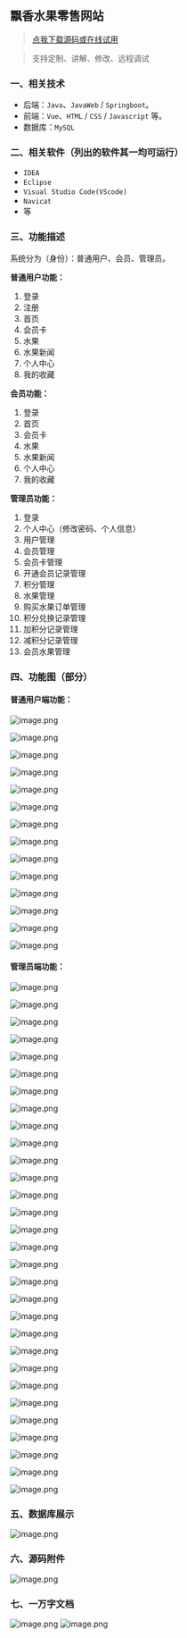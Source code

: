 ## 飘香水果零售网站

> [点我下载源码或在线试用](https://www.notmaker.com/detail/36139c3f591d4101b578ad3e3f9fea17/ghb20250810) 

> 支持定制、讲解、修改、远程调试

### 一、相关技术
- 后端：`Java`、`JavaWeb` / `Springboot`。
- 前端：`Vue`、`HTML` / `CSS` / `Javascript` 等。
- 数据库：`MySQL`

### 二、相关软件（列出的软件其一均可运行）
- `IDEA`
- `Eclipse`
- `Visual Studio Code(VScode)`
- `Navicat`
- 等

### 三、功能描述
系统分为（身份）：普通用户、会员、管理员。

**普通用户功能：**
1. 登录
2. 注册
3. 首页
4. 会员卡
5. 水果
6. 水果新闻
7. 个人中心
8. 我的收藏

**会员功能：**
1. 登录
2. 首页
3. 会员卡
4. 水果
5. 水果新闻
6. 个人中心
7. 我的收藏



**管理员功能：**
1. 登录
2. 个人中心（修改密码、个人信息）
3. 用户管理
4. 会员管理
5. 会员卡管理
6. 开通会员记录管理
7. 积分管理
8. 水果管理
9. 购买水果订单管理
10. 积分兑换记录管理
11. 加积分记录管理
12. 减积分记录管理
13. 会员水果管理

### 四、功能图（部分）

#### 普通用户端功能：
![image.png](https://store.ptcc9.top/notmaker/user_upload/ae6ec43fc66749518e7171ae10209a44/2025-01-10%2020:56:34_image.png)

![image.png](https://store.ptcc9.top/notmaker/user_upload/ae6ec43fc66749518e7171ae10209a44/2025-01-10%2020:57:18_image.png)

![image.png](https://store.ptcc9.top/notmaker/user_upload/ae6ec43fc66749518e7171ae10209a44/2025-01-10%2020:57:41_image.png)

![image.png](https://store.ptcc9.top/notmaker/user_upload/ae6ec43fc66749518e7171ae10209a44/2025-01-10%2020:57:50_image.png)


![image.png](https://store.ptcc9.top/notmaker/user_upload/ae6ec43fc66749518e7171ae10209a44/2025-01-10%2020:58:16_image.png)

![image.png](https://store.ptcc9.top/notmaker/user_upload/ae6ec43fc66749518e7171ae10209a44/2025-01-10%2020:58:32_image.png)



![image.png](https://store.ptcc9.top/notmaker/user_upload/ae6ec43fc66749518e7171ae10209a44/2025-01-10%2020:58:02_image.png)

![image.png](https://store.ptcc9.top/notmaker/user_upload/ae6ec43fc66749518e7171ae10209a44/2025-01-10%2020:58:43_image.png)

![image.png](https://store.ptcc9.top/notmaker/user_upload/ae6ec43fc66749518e7171ae10209a44/2025-01-10%2020:59:16_image.png)

![image.png](https://store.ptcc9.top/notmaker/user_upload/ae6ec43fc66749518e7171ae10209a44/2025-01-10%2020:59:31_image.png)

![image.png](https://store.ptcc9.top/notmaker/user_upload/ae6ec43fc66749518e7171ae10209a44/2025-01-10%2020:59:41_image.png)

![image.png](https://store.ptcc9.top/notmaker/user_upload/ae6ec43fc66749518e7171ae10209a44/2025-01-10%2020:59:55_image.png)

![image.png](https://store.ptcc9.top/notmaker/user_upload/ae6ec43fc66749518e7171ae10209a44/2025-01-10%2021:00:00_image.png)

![image.png](https://store.ptcc9.top/notmaker/user_upload/ae6ec43fc66749518e7171ae10209a44/2025-01-10%2021:00:10_image.png)
#### 管理员端功能：
![image.png](https://store.ptcc9.top/notmaker/user_upload/ae6ec43fc66749518e7171ae10209a44/2025-01-10%2021:00:35_image.png)

![image.png](https://store.ptcc9.top/notmaker/user_upload/ae6ec43fc66749518e7171ae10209a44/2025-01-10%2021:00:39_image.png)

![image.png](https://store.ptcc9.top/notmaker/user_upload/ae6ec43fc66749518e7171ae10209a44/2025-01-10%2021:00:47_image.png)

![image.png](https://store.ptcc9.top/notmaker/user_upload/ae6ec43fc66749518e7171ae10209a44/2025-01-10%2021:00:51_image.png)

![image.png](https://store.ptcc9.top/notmaker/user_upload/ae6ec43fc66749518e7171ae10209a44/2025-01-10%2021:00:59_image.png)

![image.png](https://store.ptcc9.top/notmaker/user_upload/ae6ec43fc66749518e7171ae10209a44/2025-01-10%2021:01:06_image.png)

![image.png](https://store.ptcc9.top/notmaker/user_upload/ae6ec43fc66749518e7171ae10209a44/2025-01-10%2021:01:11_image.png)

![image.png](https://store.ptcc9.top/notmaker/user_upload/ae6ec43fc66749518e7171ae10209a44/2025-01-10%2021:01:18_image.png)

![image.png](https://store.ptcc9.top/notmaker/user_upload/ae6ec43fc66749518e7171ae10209a44/2025-01-10%2021:01:24_image.png)

![image.png](https://store.ptcc9.top/notmaker/user_upload/ae6ec43fc66749518e7171ae10209a44/2025-01-10%2021:01:29_image.png)

![image.png](https://store.ptcc9.top/notmaker/user_upload/ae6ec43fc66749518e7171ae10209a44/2025-01-10%2021:01:34_image.png)

![image.png](https://store.ptcc9.top/notmaker/user_upload/ae6ec43fc66749518e7171ae10209a44/2025-01-10%2021:01:38_image.png)

![image.png](https://store.ptcc9.top/notmaker/user_upload/ae6ec43fc66749518e7171ae10209a44/2025-01-10%2021:01:44_image.png)

![image.png](https://store.ptcc9.top/notmaker/user_upload/ae6ec43fc66749518e7171ae10209a44/2025-01-10%2021:01:51_image.png)

![image.png](https://store.ptcc9.top/notmaker/user_upload/ae6ec43fc66749518e7171ae10209a44/2025-01-10%2021:01:57_image.png)

![image.png](https://store.ptcc9.top/notmaker/user_upload/ae6ec43fc66749518e7171ae10209a44/2025-01-10%2021:02:02_image.png)

![image.png](https://store.ptcc9.top/notmaker/user_upload/ae6ec43fc66749518e7171ae10209a44/2025-01-10%2021:02:08_image.png)

![image.png](https://store.ptcc9.top/notmaker/user_upload/ae6ec43fc66749518e7171ae10209a44/2025-01-10%2021:02:15_image.png)

![image.png](https://store.ptcc9.top/notmaker/user_upload/ae6ec43fc66749518e7171ae10209a44/2025-01-10%2021:02:20_image.png)

![image.png](https://store.ptcc9.top/notmaker/user_upload/ae6ec43fc66749518e7171ae10209a44/2025-01-10%2021:02:29_image.png)

![image.png](https://store.ptcc9.top/notmaker/user_upload/ae6ec43fc66749518e7171ae10209a44/2025-01-10%2021:02:35_image.png)

![image.png](https://store.ptcc9.top/notmaker/user_upload/ae6ec43fc66749518e7171ae10209a44/2025-01-10%2021:02:41_image.png)

![image.png](https://store.ptcc9.top/notmaker/user_upload/ae6ec43fc66749518e7171ae10209a44/2025-01-10%2021:03:01_image.png)

![image.png](https://store.ptcc9.top/notmaker/user_upload/ae6ec43fc66749518e7171ae10209a44/2025-01-10%2021:03:06_image.png)

![image.png](https://store.ptcc9.top/notmaker/user_upload/ae6ec43fc66749518e7171ae10209a44/2025-01-10%2021:03:13_image.png)

![image.png](https://store.ptcc9.top/notmaker/user_upload/ae6ec43fc66749518e7171ae10209a44/2025-01-10%2021:03:17_image.png)

![image.png](https://store.ptcc9.top/notmaker/user_upload/ae6ec43fc66749518e7171ae10209a44/2025-01-10%2021:03:23_image.png)

![image.png](https://store.ptcc9.top/notmaker/user_upload/ae6ec43fc66749518e7171ae10209a44/2025-01-10%2021:03:28_image.png)

![image.png](https://store.ptcc9.top/notmaker/user_upload/ae6ec43fc66749518e7171ae10209a44/2025-01-10%2021:03:36_image.png)

![image.png](https://store.ptcc9.top/notmaker/user_upload/ae6ec43fc66749518e7171ae10209a44/2025-01-10%2021:03:40_image.png)

### 五、数据库展示
![image.png](https://store.ptcc9.top/notmaker/user_upload/ae6ec43fc66749518e7171ae10209a44/2025-01-10%2021:04:08_image.png)
### 六、源码附件
![image.png](https://store.ptcc9.top/notmaker/user_upload/ae6ec43fc66749518e7171ae10209a44/2025-01-10%2021:05:00_image.png)
### 七、一万字文档
![image.png](https://store.ptcc9.top/notmaker/user_upload/ae6ec43fc66749518e7171ae10209a44/2025-01-10%2021:05:31_image.png)
![image.png](https://store.ptcc9.top/notmaker/user_upload/ae6ec43fc66749518e7171ae10209a44/2025-01-10%2021:06:03_image.png)
